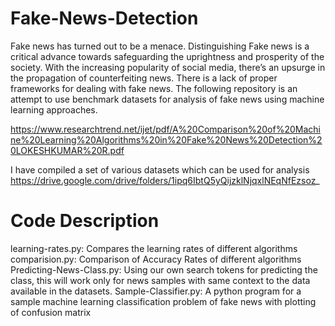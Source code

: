 # Fake-News-Detection
Fake news has turned out to be a menace. Distinguishing Fake news is a critical advance towards safeguarding the uprightness and prosperity of the society. With the increasing popularity of social media, there’s an upsurge in the propagation of counterfeiting news. There is a lack of proper frameworks for dealing with fake news. The following repository is an attempt to use benchmark datasets for analysis of fake news using machine learning approaches. 

https://www.researchtrend.net/ijet/pdf/A%20Comparison%20of%20Machine%20Learning%20Algorithms%20in%20Fake%20News%20Detection%20LOKESHKUMAR%20R.pdf

I have compiled a set of various datasets which can be used for analysis https://drive.google.com/drive/folders/1ipq6IbtQ5yQijzklNjqxlNEqNfEzsoz_

# Code Description
learning-rates.py: Compares the learning rates of different algorithms
comparision.py: Comparison of Accuracy Rates of different algorithms
Predicting-News-Class.py: Using our own search tokens for predicting the class, this will work only for news samples with same context to the data available in the datasets.
Sample-Classifier.py: A python program for a sample machine learning classification problem of fake news with plotting of confusion matrix
